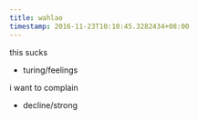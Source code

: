 ```yaml
---
title: wahlao
timestamp: 2016-11-23T10:10:45.3282434+08:00
---
```


this sucks
* turing/feelings

i want to complain
* decline/strong
